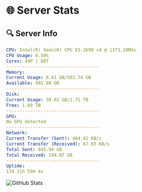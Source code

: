 # 🌐 Server Stats
## 🔍 Server Info
```yaml
CPU: Intel(R) Xeon(R) CPU E5-2699 v4 @ 1373.19MHz
CPU Usage: 6.50%
Cores: 44P | 88T
-----------------------------------
Memory:
Current Usage: 8.41 GB/503.74 GB
Available: 491.88 GB
-----------------------------------
Disk:
Current Usage: 30.62 GB/1.71 TB
Free: 1.60 TB
-----------------------------------
GPU:
No GPU detected
-----------------------------------
Network:
Current Transfer (Sent): 464.42 KB/s
Current Transfer (Received): 67.03 KB/s
Total Sent: 945.94 GB
Total Received: 194.07 GB
-----------------------------------
Uptime:
17d 21h 59m 4s
```
![GitHub Stats](https://img.shields.io/badge/Updated-2025-05-07_15:07:52-blue)